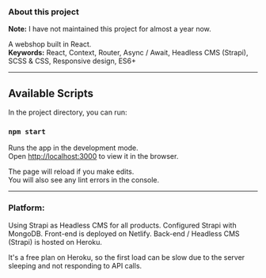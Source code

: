 ### About this project

**Note:** I have not maintained this project for almost a year now.

A webshop built in React.<br/>
**Keywords:** React, Context, Router, Async / Await, Headless CMS (Strapi), SCSS & CSS, Responsive design, ES6+

---

## Available Scripts

In the project directory, you can run:

### `npm start`

Runs the app in the development mode.<br>
Open [http://localhost:3000](http://localhost:3000) to view it in the browser.

The page will reload if you make edits.<br>
You will also see any lint errors in the console.

---

### Platform:

Using Strapi as Headless CMS for all products. Configured Strapi with MongoDB.
Front-end is deployed on Netlify.
Back-end / Headless CMS (Strapi) is hosted on Heroku.

It's a free plan on Heroku, so the first load can be slow due to the server sleeping and not responding to API calls.
